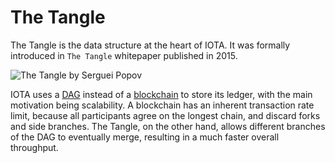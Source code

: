 # The Tangle

The Tangle is the data structure at the heart of IOTA. It was formally introduced in `The Tangle` whitepaper published in 2015.

![The Tangle by Serguei Popov](https://images.ctfassets.net/r1dr6vzfxhev/3EIrsUlBKwuQGSWIMUkC2u/f387f93529198ae573b1c970c6404b86/Tangle.PNG)

IOTA uses a [DAG](https://en.wikipedia.org/wiki/Directed_acyclic_graph) instead of a [blockchain](https://en.wikipedia.org/wiki/Blockchain) to store its ledger, with the main motivation being scalability. A blockchain has an inherent transaction rate limit, because all participants agree on the longest chain, and discard forks and side branches. The Tangle, on the other hand, allows different branches of the DAG to eventually merge, resulting in a much faster overall throughput.